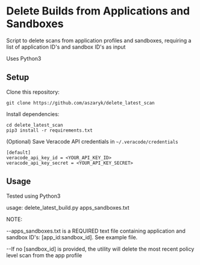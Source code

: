 # Delete Builds from Applications and Sandboxes

Script to delete scans from application profiles and sandboxes, requiring a list of application ID's and sandbox ID's as input

Uses Python3

## Setup

Clone this repository:

    git clone https://github.com/aszaryk/delete_latest_scan

Install dependencies:

    cd delete_latest_scan
    pip3 install -r requirements.txt

(Optional) Save Veracode API credentials in `~/.veracode/credentials`

    [default]
    veracode_api_key_id = <YOUR_API_KEY_ID>
    veracode_api_key_secret = <YOUR_API_KEY_SECRET>

## Usage

Tested using Python3 

usage: delete_latest_build.py apps_sandboxes.txt

NOTE:

--apps_sandboxes.txt is a REQUIRED text file containing application and sandbox ID's: [app_id:sandbox_id]. See example file. 

--If no [sandbox_id] is provided, the utility will delete the most recent policy level scan from the app profile
